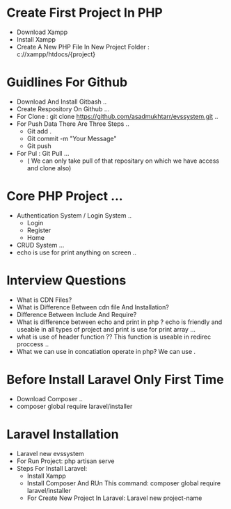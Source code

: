 # Create First Project In PHP
- Download Xampp 
- Install Xampp
- Create A New PHP File In New Project Folder : c://xampp/htdocs/{project}

# Guidlines For Github
- Download And Install Gitbash ..
- Create Respository On Github ...
- For Clone : git clone https://github.com/asadmukhtarr/evssystem.git ..
- For Push Data There Are Three Steps ..
    - Git add .
    - Git commit -m "Your Message"
    - Git push 
- For Pul : Git Pull ... 
  - ( We can only take pull of that repositary on which we have access and clone also)
# Core PHP Project ...
  - Authentication System / Login System ..
      - Login
      - Register 
      - Home
  - CRUD System ...
  - echo is use for print anything on screen ..
# Interview Questions
  - What is CDN Files?
  - What is Difference Between cdn file And Installation?
  - Difference Between Include And Require? 
  - What is difference between echo and print in php ? echo is friendly and useable in all types of project and    print is use for print array ...
  -  what is use of header function ?? This function is useable in redirec proccess ..
  - What we can use in concatiation operate in php? We can use .
# Before Install Laravel Only First Time 
  - Download Composer ..
  - composer global require laravel/installer
# Laravel Installation
  - Laravel new evssystem
  - For Run Project: php artisan serve
  - Steps For Install Laravel:
      - Install Xampp
      - Install Composer And RUn This command: composer global require laravel/installer
      - For Create New Project In Laravel: Laravel new project-name 
